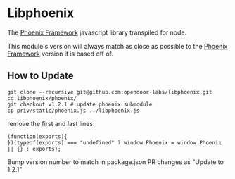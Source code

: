 Libphoenix
==========

The [Phoenix Framework](https://phoenixframework.org) javascript library transpiled for node.

This module's version will always match as close as possible to the [Phoenix Framework](https://phoenixframework.org) version it is based off of.

How to Update
-------------
```
git clone --recursive git@github.com:opendoor-labs/libphoenix.git
cd libphoenix/phoenix/
git checkout v1.2.1 # update phoenix submodule
cp priv/static/phoenix.js ../libphoenix.js
```
remove the first and last lines:
```
(function(exports){
})(typeof(exports) === "undefined" ? window.Phoenix = window.Phoenix || {} : exports);
```
Bump version number to match in package.json
PR changes as "Update to 1.2.1"
